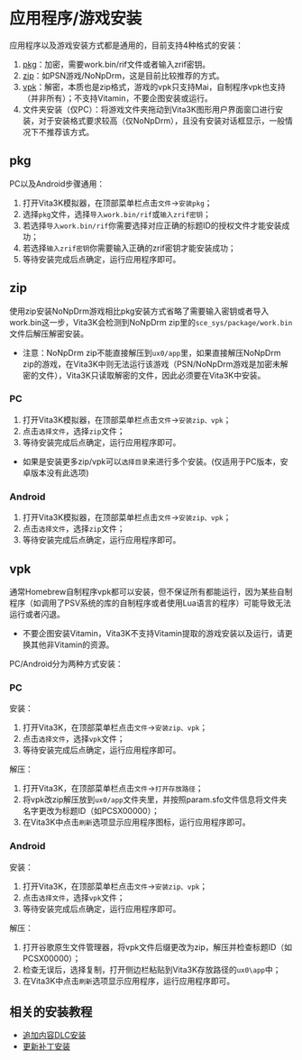 # 应用程序/游戏安装
应用程序以及游戏安装方式都是通用的，目前支持4种格式的安装：
1. [pkg](http://croden1999.github.io/Vita3K-Quick-Guide/vita3k/app#pkg)：加密，需要work.bin/rif文件或者输入zrif密钥。
2. [zip](http://croden1999.github.io/Vita3K-Quick-Guide/vita3k/app#zip)：如PSN游戏/NoNpDrm，这是目前比较推荐的方式。
3. [vpk](http://croden1999.github.io/Vita3K-Quick-Guide/vita3k/app#vpk)：解密，本质也是zip格式，游戏的vpk只支持Mai，自制程序vpk也支持（并非所有）；不支持Vitamin，不要企图安装或运行。
4. 文件夹安装（仅PC）：将游戏文件夹拖动到Vita3K图形用户界面窗口进行安装，对于安装格式要求较高（仅NoNpDrm），且没有安装对话框显示，一般情况下不推荐该方式。

## pkg
PC以及Android步骤通用：
1. 打开Vita3K模拟器，在顶部菜单栏点击`文件`->`安装pkg`；
2. 选择`pkg`文件，选择`导入work.bin/rif`或`输入zrif密钥`；
3. 若选择`导入work.bin/rif`你需要选择对应正确的标题ID的授权文件才能安装成功；
4. 若选择`输入zrif密钥`你需要输入正确的zrif密钥才能安装成功；
5. 等待安装完成后点确定，运行应用程序即可。

## zip
使用zip安装NoNpDrm游戏相比pkg安装方式省略了需要输入密钥或者导入work.bin这一步，Vita3K会检测到NoNpDrm zip里的`sce_sys/package/work.bin`文件后解压解密安装。
- 注意：NoNpDrm zip不能直接解压到`ux0/app`里，如果直接解压NoNpDrm zip的游戏，在Vita3K中则无法运行该游戏（PSN/NoNpDrm游戏是加密未解密的文件），Vita3K只读取解密的文件，因此必须要在Vita3K中安装。

### PC
1. 打开Vita3K模拟器，在顶部菜单栏点击`文件`->`安装zip、vpk`；
2. 点击`选择文件`，选择`zip`文件；
3. 等待安装完成后点确定，运行应用程序即可。

- 如果是安装更多zip/vpk可以`选择目录`来进行多个安装。(仅适用于PC版本，安卓版本没有此选项)

### Android
1. 打开Vita3K模拟器，在顶部菜单栏点击`文件`->`安装zip、vpk`；
2. 点击`选择文件`，选择`zip`文件；
3. 等待安装完成后点确定，运行应用程序即可。

## vpk
通常Homebrew自制程序vpk都可以安装，但不保证所有都能运行，因为某些自制程序（如调用了PSV系统的库的自制程序或者使用Lua语言的程序）可能导致无法运行或者闪退。
- 不要企图安装Vitamin，Vita3K不支持Vitamin提取的游戏安装以及运行，请更换其他非Vitamin的资源。

PC/Android分为两种方式安装：
### PC
安装：
1. 打开Vita3K，在顶部菜单栏点击`文件`->`安装zip、vpk`；
2. 点击`选择文件`，选择`vpk`文件；
3. 等待安装完成后点确定，运行应用程序即可。

解压：
1. 打开Vita3K，在顶部菜单栏点击`文件`->`打开存放路径`；
2. 将vpk改zip解压放到`ux0/app`文件夹里，并按照param.sfo文件信息将文件夹名字更改为标题ID（如PCSX00000）；
3. 在Vita3K中点击`刷新`选项显示应用程序图标，运行应用程序即可。

### Android
安装：
1. 打开Vita3K，在顶部菜单栏点击`文件`->`安装zip、vpk`；
2. 点击`选择文件`，选择`vpk`文件；
3. 等待安装完成后点确定，运行应用程序即可。

解压：
1. 打开谷歌原生文件管理器，将vpk文件后缀更改为zip，解压并检查标题ID（如PCSX00000）；
2. 检查无误后，选择复制，打开侧边栏粘贴到Vita3K存放路径的`ux0\app`中；
3. 在Vita3K中点击`刷新`选项显示应用程序，运行应用程序即可。

## 相关的安装教程
- [追加内容DLC安装](http://croden1999.github.io/Vita3K-Quick-Guide/vita3k/addcont)
- [更新补丁安装](http://croden1999.github.io/Vita3K-Quick-Guide/vita3k/patch)
